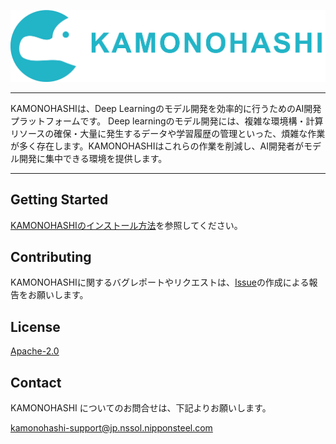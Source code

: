 ![KAMONOHASHI](./docs/logo.png)

----

KAMONOHASHIは、Deep Learningのモデル開発を効率的に行うためのAI開発プラットフォームです。 Deep learningのモデル開発には、複雑な環境構・計算リソースの確保・大量に発生するデータや学習履歴の管理といった、煩雑な作業が多く存在します。KAMONOHASHIはこれらの作業を削減し、AI開発者がモデル開発に集中できる環境を提供します。

----

## Getting Started
[KAMONOHASHIのインストール方法](https://kamonohashi.ai/docs/install-and-update)を参照してください。  


## Contributing
KAMONOHASHIに関するバグレポートやリクエストは、[Issue](https://github.com/KAMONOHASHI/kamonohashi/issues/new/choose)の作成による報告をお願いします。  

## License
[Apache-2.0](./LICENSE)

## Contact
KAMONOHASHI についてのお問合せは、下記よりお願いします。  

kamonohashi-support@jp.nssol.nipponsteel.com
